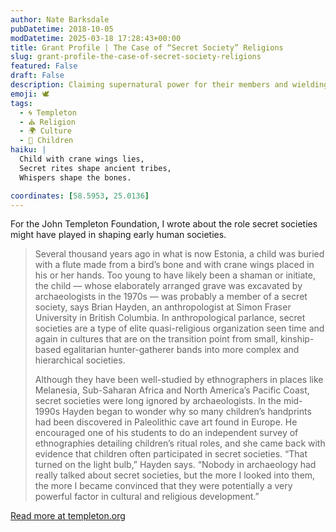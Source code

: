```yaml
---
author: Nate Barksdale
pubDatetime: 2018-10-05
modDatetime: 2025-03-18 17:28:43+00:00
title: Grant Profile | The Case of “Secret Society” Religions
slug: grant-profile-the-case-of-secret-society-religions
featured: False
draft: False
description: Claiming supernatural power for their members and wielding lasting economic influence, secret societies may represent a key stage in human institution-building
emoji: 🕊️
tags:
  - 🌀 Templeton
  - ⛪ Religion
  - 🌍 Culture
  - 👶 Children
haiku: |
  Child with crane wings lies,  
  Secret rites shape ancient tribes,  
  Whispers shape the bones.

coordinates: [58.5953, 25.0136]
---
```


For the John Templeton Foundation, I wrote about the role secret societies might have played in shaping early human societies.

> Several thousand years ago in what is now Estonia, a child was buried with a flute made from a bird’s bone and with crane wings placed in his or her hands. Too young to have likely been a shaman or initiate, the child — whose elaborately arranged grave was excavated by archaeologists in the 1970s — was probably a member of a secret society, says Brian Hayden, an anthropologist at Simon Fraser University in British Columbia. In anthropological parlance, secret societies are a type of elite quasi-religious organization seen time and again in cultures that are on the transition point from small, kinship-based egalitarian hunter-gatherer bands into more complex and hierarchical societies.
>
> Although they have been well-studied by ethnographers in places like Melanesia, Sub-Saharan Africa and North America’s Pacific Coast, secret societies were long ignored by archaeologists. In the mid-1990s Hayden began to wonder why so many children’s handprints had been discovered in Paleolithic cave art found in Europe. He encouraged one of his students to do an independent survey of ethnographies detailing children’s ritual roles, and she came back with evidence that children often participated in secret societies. “That turned on the light bulb,” Hayden says. “Nobody in archaeology had really talked about secret societies, but the more I looked into them, the more I became convinced that they were potentially a very powerful factor in cultural and religious development.”

[Read more at templeton.org](https://www.templeton.org/grant/the-role-of-religion-in-social-change-the-case-of-secret-society-religions)
